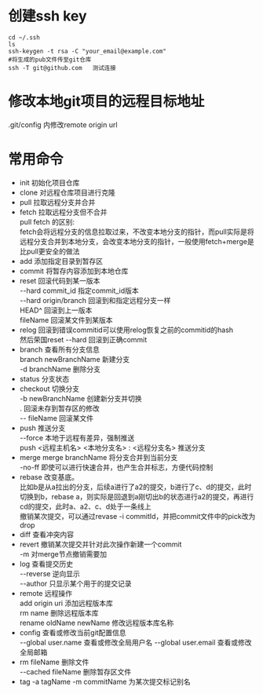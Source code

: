 # 创建ssh key
```
cd ~/.ssh
ls
ssh-keygen -t rsa -C "your_email@example.com"
#将生成的pub文件传至git仓库
ssh -T git@github.com   测试连接
```

# 修改本地git项目的远程目标地址
.git/config  内修改remote origin url


# 常用命令
* init
初始化项目仓库
* clone
对远程仓库项目进行克隆
* pull
拉取远程分支并合并
* fetch
拉取远程分支但不合并\
pull fetch 的区别:\
fetch会将远程分支的信息拉取过来，不改变本地分支的指针，而pull实际是将远程分支合并到本地分支，会改变本地分支的指针，一般使用fetch+merge是比pull更安全的做法
* add
添加指定目录到暂存区
* commit
将暂存内容添加到本地仓库
* reset
回滚代码到某一版本\
--hard commit_id 指定commit_id版本\
--hard origin/branch 回滚到和指定远程分支一样\
HEAD^ 回滚到上一版本\
fileName  回滚某文件到某版本
* relog
回滚到错误commitid可以使用relog恢复之前的commitid的hash\
然后荣国reset --hard 回滚到正确commit
* branch
查看所有分支信息\
branch newBranchName 新建分支\
-d branchName 删除分支
* status
分支状态
* checkout
切换分支\
-b newBranchName 创建新分支并切换\
. 回滚未存到暂存区的修改\
-- fileName 回滚某文件
* push
推送分支\
--force 本地于远程有差异，强制推送\
push <远程主机名> <本地分支名> : <远程分支名>  推送分支
* merge
merge branchName 将分支合并到当前分支\
-no-ff 即使可以进行快速合并，也产生合并标志，方便代码控制
* rebase
改变基底。\
比如b是从a拉出的分支，后续a进行了a2的提交，b进行了c、d的提交，此时切换到b，rebase a，则实际是回退到a刚切出b的状态进行a2的提交，再进行cd的提交，此时a、a2、c、d处于一条线上\
撤销某次提交，可以通过revase -i commitId，并把commit文件中的pick改为drop
* diff
查看冲突内容
* revert
撤销某次提交并针对此次操作新建一个commit\
-m 对merge节点撤销需要加
* log
查看提交历史\
--reverse 逆向显示\
--author 只显示某个用于的提交记录
* remote
远程操作\
add origin uri  添加远程版本库\
rm name 删除远程版本库\
rename oldName newName  修改远程版本库名称
* config
查看或修改当前git配置信息\
--global user.name  查看或修改全局用户名
--global user.email 查看或修改全局邮箱
* rm
fileName 删除文件\
--cached fileName 删除暂存区文件
* tag
-a tagName -m commitName  为某次提交标记别名